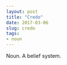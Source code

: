 ```yaml
---
layout: post
title: "Credo"
date: 2017-03-06
slug: credo
tags:
- noun
---
```


Noun. A belief system.
